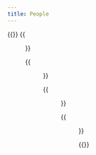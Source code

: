 ```yaml
---
title: People
---
```


{{<gallery caption-effect="none">}}
  {{<figure
    caption= "Black and White"
    class="no-photoswipe"
    link="/categories/bw/"
    src="https://res.cloudinary.com/rama-llama/image/upload/v1584205828/Hard_Fought_lsq93f.jpg">}}
        
  {{<figure 
    caption="Color"
    class="no-photoswipe"
    link="/categories/color"
    src="https://res.cloudinary.com/rama-llama/image/upload/v1580059972/color_evawbe.jpg">}}
 
   {{<figure 
    caption="Sports"
    class="no-photoswipe"
    link="/categories/sports"
    src="https://res.cloudinary.com/rama-llama/image/upload/v1580059972/Fans_nu22el.jpg">}}

  {{<figure 
    caption="Street"
    class="no-photoswipe"
    link="/categories/street"
    src="https://res.cloudinary.com/rama-llama/image/upload/v1580059972/No_Fascists_ssxgea.jpg">}}
     

{{</gallery >}}
